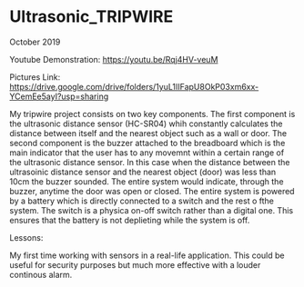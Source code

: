 # Ultrasonic_TRIPWIRE

October 2019

Youtube Demonstration: https://youtu.be/Rqj4HV-veuM

Pictures Link: https://drive.google.com/drive/folders/1yuL1IIFapU8OkP03xm6xx-YCemEe5ayI?usp=sharing

My tripwire project consists on two key components.
The first component is the ultrasonic distance sensor (HC-SR04) whih constantly calculates the distance between itself and the nearest object such as a wall or door.
The second component is the buzzer attached to the breadboard which is the main indicator that the user has to any movemnt within a certain range of the ultrasonic distance sensor.
In this case when the distance between the ultrasoinic distance sensor and the nearest object (door) was less than 10cm the buzzer sounded.
The entire system would indicate, through the buzzer, anytime the door was open or closed.
The entire system is powered by a battery which is directly connected to a switch and the rest o fthe system.
The switch is a physica on-off switch rather than a digital one.
This ensures that the battery is not deplieting while the system is off.

Lessons:

My first time working with sensors in a real-life application. This could be useful for security purposes but much more effective with a louder continous alarm.
